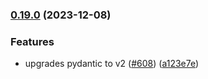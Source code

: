 ### [0.19.0](https://github.com/AllenNeuralDynamics/aind-data-schema/compare/v0.19.0...v0.31.17) (2023-12-08)


### Features

* upgrades pydantic to v2 ([#608](https://github.com/AllenNeuralDynamics/aind-data-schema/pull/608)) ([a123e7e](https://github.com/AllenNeuralDynamics/aind-data-schema/commit/a123e7ee215f292f14ab712c38fa5c933f3fc172))